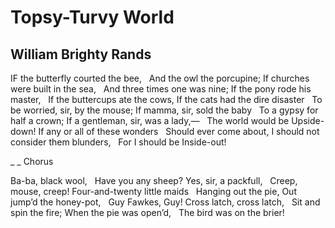 # Topsy-Turvy World
## William Brighty Rands
IF the butterfly courted the bee,
  And the owl the porcupine;
If churches were built in the sea,
  And three times one was nine;
If the pony rode his master,
  If the buttercups ate the cows,
If the cats had the dire disaster
  To be worried, sir, by the mouse;
If mamma, sir, sold the baby
  To a gypsy for half a crown;
If a gentleman, sir, was a lady,—
  The world would be Upside-down!
If any or all of these wonders
  Should ever come about,
I should not consider them blunders,
  For I should be Inside-out!

 _
_
Chorus

Ba-ba, black wool,
  Have you any sheep?
Yes, sir, a packfull,
  Creep, mouse, creep!
Four-and-twenty little maids
  Hanging out the pie,
Out jump’d the honey-pot,
  Guy Fawkes, Guy!
Cross latch, cross latch,
  Sit and spin the fire;
When the pie was open’d,
  The bird was on the brier!